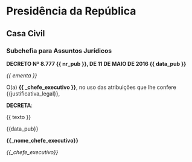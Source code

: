 # Presidência da República
## Casa Civil
### Subchefia para Assuntos Jurídicos

**DECRETO Nº 8.777 <span class="doli-elem" data-label="número da publicação" data-validator="is-number" data-type="text">{{ nr_pub }}</span>, DE 11 DE MAIO DE 2016 <span class="doli-elem" data-label="data da publicação" data-validator="" data-type="date">{{ data_pub }}</span>**

*<span class="doli-elem" data-label="ementa" data-validator="not-empty" data-type="long">{{ ementa }}</span>*

O(a) **{{ _chefe_executivo }}**, no uso das atribuições que lhe
confere {{justificativa_legal}},

**DECRETA**:

<span class="doli-elem" data-label="decreto" data-validator="" data-type="long">{{ texto }}</span>

{{data_pub}}

**{{_nome_chefe_executivo}}**

*{{_chefe_executivo}}*
